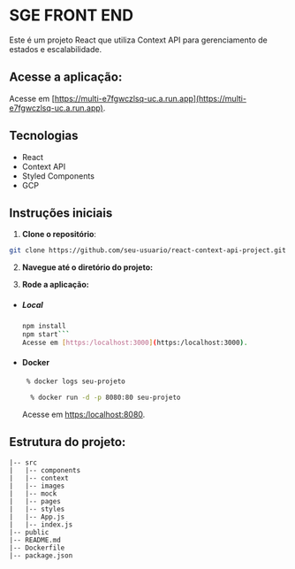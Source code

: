 # SGE FRONT END

Este é um projeto React que utiliza Context API para gerenciamento de estados e escalabilidade.

## Acesse a aplicação:
Acesse em [https://multi-e7fgwczlsq-uc.a.run.app](https://multi-e7fgwczlsq-uc.a.run.app).

## Tecnologias
- React
- Context API
- Styled Components
- GCP

## Instruções iniciais

1. **Clone o repositório**:

```bash
git clone https://github.com/seu-usuario/react-context-api-project.git
```

2. **Navegue até o diretório do projeto:**

3. **Rode a aplicação:**
- ##### Local
  ```bash
  npm install
  npm start```
  Acesse em [https:/localhost:3000](https:/localhost:3000).

- #### Docker
  ```bash
   % docker logs seu-projeto
  ```
  ```bash
    % docker run -d -p 8080:80 seu-projeto
  ```
  Acesse em [https:/localhost:8080](https:/localhost:8080).

## Estrutura do projeto:

```
|-- src
|   |-- components
|   |-- context
|   |-- images
|   |-- mock
|   |-- pages
|   |-- styles
|   |-- App.js
|   |-- index.js
|-- public
|-- README.md
|-- Dockerfile
|-- package.json
```
